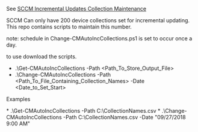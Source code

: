 See [SCCM Incremental Updates Collection Maintenance](https://jameswassinger.me/sccm-device-collections-use-incremental-updates-for-this-collection/)

<p>SCCM Can only have 200 device collections set for incremental updating. This repo contains scripts to maintain this number.</p>

<p>note: schedule in Change-CMAutoIncCollections.ps1 is set to occur once a day.</p>

<p>to use download the scripts.</p>

* .\Get-CMAutoIncCollections -Path <Path_To_Store_Output_File>
* .\Change-CMAutoIncCollections -Path <Path_To_File_Containing_Collection_Names> -Date <Date_to_Set_Start>

<p>Examples</p>
* .\Get-CMAutoIncCollections -Path C:\CollectionNames.csv
* .\Change-CMAutoIncCollections -Path C:\CollectionNames.csv -Date "09/27/2018 9:00 AM"
